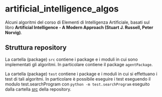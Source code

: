 # artificial_intelligence_algos

Alcuni algoritmi del corso di Elementi di Intelligenza Artificiale, basati sul libro **Artificial Intelligence - A Modern Approach (Stuart J. Russell, Peter Norvig)**.

## Struttura repository
La cartella (package) `src` contiene i package e i moduli in cui sono implementati gli algoritmi. In particolare contiene il package `agentPackage`.

La cartella (package) `test` contiene i package e i moduli in cui si effettuano i test di tali algoritmi.
In particolare è possibile eseguire i test eseguendo il modulo test.searchProgram con `python -m test.searchProgram` eseguito dalla cartella [src](./src) della repository.